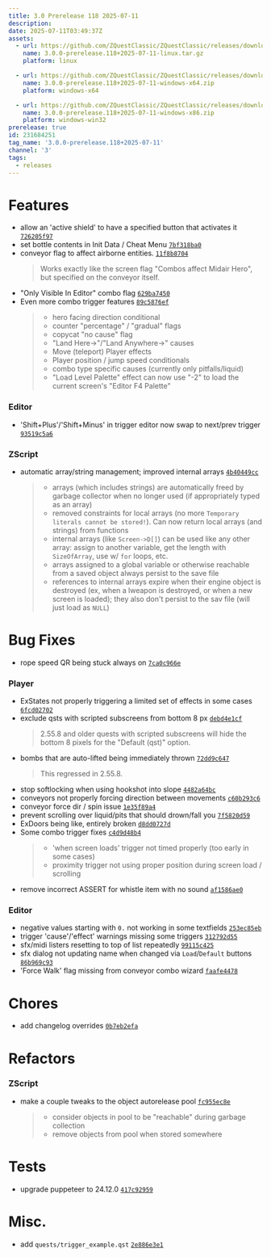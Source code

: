 ```yaml
---
title: 3.0 Prerelease 118 2025-07-11
description: 
date: 2025-07-11T03:49:37Z
assets: 
  - url: https://github.com/ZQuestClassic/ZQuestClassic/releases/download/3.0.0-prerelease.118%2B2025-07-11/3.0.0-prerelease.118%2B2025-07-11-linux.tar.gz
    name: 3.0.0-prerelease.118+2025-07-11-linux.tar.gz
    platform: linux

  - url: https://github.com/ZQuestClassic/ZQuestClassic/releases/download/3.0.0-prerelease.118%2B2025-07-11/3.0.0-prerelease.118%2B2025-07-11-windows-x64.zip
    name: 3.0.0-prerelease.118+2025-07-11-windows-x64.zip
    platform: windows-x64

  - url: https://github.com/ZQuestClassic/ZQuestClassic/releases/download/3.0.0-prerelease.118%2B2025-07-11/3.0.0-prerelease.118%2B2025-07-11-windows-x86.zip
    name: 3.0.0-prerelease.118+2025-07-11-windows-x86.zip
    platform: windows-win32
prerelease: true
id: 231684251
tag_name: '3.0.0-prerelease.118+2025-07-11'
channel: '3'
tags:
  - releases
---
```





# Features

- allow an 'active shield' to have a specified button that activates it [`726205f97`](https://github.com/ZQuestClassic/ZQuestClassic/commit/726205f97f262c3832f5ca5b872252a518b18d08)
- set bottle contents in Init Data / Cheat Menu [`7bf318ba0`](https://github.com/ZQuestClassic/ZQuestClassic/commit/7bf318ba0f43d65eadbcd1f682542b4153e8b9ab)
- conveyor flag to affect airborne entities. [`11f8b8704`](https://github.com/ZQuestClassic/ZQuestClassic/commit/11f8b8704a69f13a6f526716a8f23e52dde2da63)
   &nbsp;
   >Works exactly like the screen flag "Combos affect Midair Hero", but specified on the conveyor itself. 
   >
- "Only Visible In Editor" combo flag [`629ba7450`](https://github.com/ZQuestClassic/ZQuestClassic/commit/629ba745099f4ac221555b5eeffef5accd2d3c6a)
- Even more combo trigger features [`89c5876ef`](https://github.com/ZQuestClassic/ZQuestClassic/commit/89c5876ef2854c163411318a7a33264904441473)
   &nbsp;
   >- hero facing direction conditional
   >- counter "percentage" / "gradual" flags
   >- copycat "no cause" flag
   >- "Land Here->"/"Land Anywhere->" causes
   >- Move (teleport) Player effects
   >- Player position / jump speed conditionals
   >- combo type specific causes (currently only pitfalls/liquid)
   >- "Load Level Palette" effect can now use "-2" to load the current screen's "Editor F4 Palette"
   >

### Editor

- 'Shift+Plus'/'Shift+Minus' in trigger editor now swap to next/prev trigger [`93519c5a6`](https://github.com/ZQuestClassic/ZQuestClassic/commit/93519c5a6181236bbbd127830d3d886ffb23b5e4)

### ZScript

- automatic array/string management; improved internal arrays [`4b40449cc`](https://github.com/ZQuestClassic/ZQuestClassic/commit/4b40449cc86411fcb95624069762fd57ffbaa8d5)
   &nbsp;
   >- arrays (which includes strings) are automatically freed by garbage
   >  collector when no longer used (if appropriately typed as an array)
   >- removed constraints for local arrays (no more `Temporary literals
   >  cannot be stored!`). Can now return local arrays (and strings) from
   >  functions
   >- internal arrays (like `Screen->D[]`) can be used like any other array:
   >  assign to another variable, get the length with `SizeOfArray`, use w/
   >  `for` loops, etc.
   >- arrays assigned to a global variable or otherwise reachable from a
   >  saved object always persist to the save file
   >- references to internal arrays expire when their engine object is
   >  destroyed (ex, when a lweapon is destroyed, or when a new screen is
   >  loaded); they also don't persist to the sav file (will just load as
   >  `NULL`)
   >

# Bug Fixes

- rope speed QR being stuck always on [`7ca0c966e`](https://github.com/ZQuestClassic/ZQuestClassic/commit/7ca0c966eb21ddcb3b0371e76325ac1fc9fc38aa)

### Player

- ExStates not properly triggering a limited set of effects in some cases [`6fcd02702`](https://github.com/ZQuestClassic/ZQuestClassic/commit/6fcd02702518f3eb02c5ace0971823884bef8174)
- exclude qsts with scripted subscreens from bottom 8 px [`debd4e1cf`](https://github.com/ZQuestClassic/ZQuestClassic/commit/debd4e1cf5bbca3d0c82b1c46ebf20dbdf872f8b)
   &nbsp;
   >2.55.8 and older quests with scripted subscreens will hide the bottom
   >8 pixels for the "Default (qst)" option.
   >
- bombs that are auto-lifted being immediately thrown [`72dd9c647`](https://github.com/ZQuestClassic/ZQuestClassic/commit/72dd9c64772b3fe0eb1c864aab948b92cf782bcc)
   &nbsp;
   >This regressed in 2.55.8. 
   >
- stop softlocking when using hookshot into slope [`4482a64bc`](https://github.com/ZQuestClassic/ZQuestClassic/commit/4482a64bc7af30d11d85a12fd4dfeeba0bba56ad)
- conveyors not properly forcing direction between movements [`c60b293c6`](https://github.com/ZQuestClassic/ZQuestClassic/commit/c60b293c61e9b545449c7f79f55a4eca7d5fb38f)
- conveyor force dir / spin issue [`1e35f89a4`](https://github.com/ZQuestClassic/ZQuestClassic/commit/1e35f89a4f94ba76a20286d9ff0d1feca46a35bb)
- prevent scrolling over liquid/pits that should drown/fall you [`7f5820d59`](https://github.com/ZQuestClassic/ZQuestClassic/commit/7f5820d5916bcfb725d3c90e8995ea7c56f9062b)
- ExDoors being like, entirely broken [`d8dd0727d`](https://github.com/ZQuestClassic/ZQuestClassic/commit/d8dd0727dcb3c1a2e690c710e3d42aed34a7af35)
- Some combo trigger fixes [`c4d9d48b4`](https://github.com/ZQuestClassic/ZQuestClassic/commit/c4d9d48b4098c15c8fb134c4881234fd8933d83a)
   &nbsp;
   >- 'when screen loads' trigger not timed properly (too early in some cases)
   >- proximity trigger not using proper position during screen load / scrolling
   >
- remove incorrect ASSERT for whistle item with no sound [`af1586ae0`](https://github.com/ZQuestClassic/ZQuestClassic/commit/af1586ae0987360a7cffe8897c47c8c6425411ae)

### Editor

- negative values starting with `0.` not working in some textfields [`253ec85eb`](https://github.com/ZQuestClassic/ZQuestClassic/commit/253ec85eb0309d4d93531eacafb39a2e133391c4)
- trigger 'cause'/'effect' warnings missing some triggers [`312792d55`](https://github.com/ZQuestClassic/ZQuestClassic/commit/312792d556b75fb96c314a0f660de5bf5e20b578)
- sfx/midi listers resetting to top of list repeatedly [`99115c425`](https://github.com/ZQuestClassic/ZQuestClassic/commit/99115c425f23fcf3a3c1eb02c2970e2f0c09c6d5)
- sfx dialog not updating name when changed via `Load`/`Default` buttons [`86b969c93`](https://github.com/ZQuestClassic/ZQuestClassic/commit/86b969c93fd6f6b1513d28f4bba83c3cfe28c57f)
- 'Force Walk' flag missing from conveyor combo wizard [`faafe4478`](https://github.com/ZQuestClassic/ZQuestClassic/commit/faafe4478b1ee18b647ecdae2c31ca4898e5ac8b)

# Chores

- add changelog overrides [`0b7eb2efa`](https://github.com/ZQuestClassic/ZQuestClassic/commit/0b7eb2efa79c2e8f127864ecf78c3807beb1cd62)

# Refactors

### ZScript

- make a couple tweaks to the object autorelease pool [`fc955ec8e`](https://github.com/ZQuestClassic/ZQuestClassic/commit/fc955ec8e93b225e95b0591f28b611f128ce64d9)
   &nbsp;
   >- consider objects in pool to be "reachable" during garbage collection
   >- remove objects from pool when stored somewhere
   >

# Tests

- upgrade puppeteer to 24.12.0 [`417c92959`](https://github.com/ZQuestClassic/ZQuestClassic/commit/417c929596efc220cfe594e6432e9dfad8fdd481)

# Misc.

- add `quests/trigger_example.qst` [`2e886e3e1`](https://github.com/ZQuestClassic/ZQuestClassic/commit/2e886e3e1473be779843e5055d3a723c7d7ba88b)
